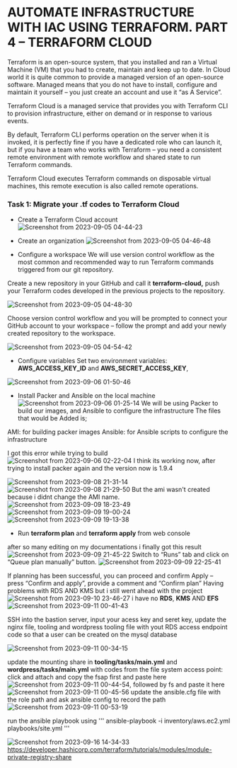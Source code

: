 # AUTOMATE INFRASTRUCTURE WITH IAC USING TERRAFORM. PART 4 – TERRAFORM CLOUD
 Terraform is an open-source system, that you installed and ran a Virtual Machine (VM) that you had to create, maintain and keep up to date. In Cloud world it is quite common to provide a managed version of an open-source software. Managed means that you do not have to install, configure and maintain it yourself – you just create an account and use it “as A Service”.

Terraform Cloud is a managed service that provides you with Terraform CLI to provision infrastructure, either on demand or in response to various events.

By default, Terraform CLI performs operation on the server when it is invoked, it is perfectly fine if you have a dedicated role who can launch it, but if you have a team who works with Terraform – you need a consistent remote environment with remote workflow and shared state to run Terraform commands.

Terraform Cloud executes Terraform commands on disposable virtual machines, this remote execution is also called remote operations.

### Task 1: Migrate your .tf codes to Terraform Cloud
* Create a Terraform Cloud account
![Screenshot from 2023-09-05 04-44-23](https://github.com/Lukobet/Darey.io_pbl/assets/110517150/5f5b7b81-9b91-49fa-ad22-f9d103330f36)
* Create an organization
![Screenshot from 2023-09-05 04-46-48](https://github.com/Lukobet/Darey.io_pbl/assets/110517150/5d0004a0-3b47-43be-8b7b-ff1ebbcfc6cf)

* Configure a workspace
We will use version control workflow as the most common and recommended way to run Terraform commands triggered from our git repository.

Create a new repository in your GitHub and call it **terraform-cloud,** push your Terraform codes developed in the previous projects to the repository.

![Screenshot from 2023-09-05 04-48-30](https://github.com/Lukobet/Darey.io_pbl/assets/110517150/0baaafd3-d507-4894-9697-f8ab3bffea68)

Choose version control workflow and you will be prompted to connect your GitHub account to your workspace – follow the prompt and add your newly created repository to the workspace.

![Screenshot from 2023-09-05 04-54-42](https://github.com/Lukobet/Darey.io_pbl/assets/110517150/719f1803-3acf-4cec-9376-bca8f7577f62)
* Configure variables
Set two environment variables: **AWS_ACCESS_KEY_ID** and **AWS_SECRET_ACCESS_KEY**,

![Screenshot from 2023-09-06 01-50-46](https://github.com/Lukobet/Darey.io_pbl/assets/110517150/9db2e82a-35a8-41fb-8955-bbeed25e931d)

* Install Packer and Ansible on the local machine
 ![Screenshot from 2023-09-06 01-25-14](https://github.com/Lukobet/Darey.io_pbl/assets/110517150/807f2092-3281-493c-a3b2-020ed0cc1399)
  We will be using Packer to build our images, and Ansible to configure the infrastructure
The files that would be Added is;

AMI: for building packer images
Ansible: for Ansible scripts to configure the infrastructure

I got this error while trying to build
![Screenshot from 2023-09-06 02-22-04](https://github.com/Lukobet/Darey.io_pbl/assets/110517150/ebd9e4fc-e883-48aa-bc98-fe885c0e587e)
I think its working now, after trying to install packer again and the version now is 1.9.4

![Screenshot from 2023-09-08 21-31-14](https://github.com/Lukobet/Darey.io_pbl/assets/110517150/7b867061-89b1-4eaa-a13e-e0f28b461288)
![Screenshot from 2023-09-08 21-29-50](https://github.com/Lukobet/Darey.io_pbl/assets/110517150/3199ca20-4461-4c66-a00d-bad6a5098009)
But the ami wasn't created because i didnt change the AMI name.
![Screenshot from 2023-09-09 18-23-49](https://github.com/Lukobet/Darey.io_pbl/assets/110517150/2eb7713a-de44-4368-8e46-752a4a5ad554)
![Screenshot from 2023-09-09 19-00-24](https://github.com/Lukobet/Darey.io_pbl/assets/110517150/be16f598-2b45-43e8-9be6-624347bf6e1b)
![Screenshot from 2023-09-09 19-13-38](https://github.com/Lukobet/Darey.io_pbl/assets/110517150/cc201811-6079-43a2-8f0a-363532db09d9)

* Run **terraform plan** and **terraform apply** from web console

after so many editing on my documentations i finally got this result
![Screenshot from 2023-09-09 21-45-22](https://github.com/Lukobet/Darey.io_pbl/assets/110517150/a9c63eac-c952-4518-98d7-eafcbdfec80a)
Switch to “Runs” tab and click on “Queue plan manually” button.
![Screenshot from 2023-09-09 22-25-41](https://github.com/Lukobet/Darey.io_pbl/assets/110517150/51d1a6b3-136f-4e5c-822a-a767f1867456)

If planning has been successful, you can proceed and confirm Apply – press “Confirm and apply”, provide a comment and “Confirm plan”
Having problems with RDS AND KMS but i still went ahead with the project
![Screenshot from 2023-09-10 23-46-27](https://github.com/Lukobet/Darey.io_pbl/assets/110517150/9a487335-24b3-4499-a301-ab678c49d317)
i have no **RDS**, **KMS** AND **EFS**
![Screenshot from 2023-09-11 00-41-43](https://github.com/Lukobet/Darey.io_pbl/assets/110517150/6fc85ee4-9472-4f33-95b6-c55638d2b975)

SSH into the bastion server, input your acess key and seret key, update the nginx file, tooling and wordpress tooling file with yout RDS access endpoint code so that a user can be created on the mysql database

![Screenshot from 2023-09-11 00-34-15](https://github.com/Lukobet/Darey.io_pbl/assets/110517150/c5889e5c-d99a-4973-8024-fdfcfe7774f8)

update the mounting share in **tooling/tasks/main.yml** and **wordpress/tasks/main.yml** with codes from the file system access point: click and attach and copy the fsap first and paste here ![Screenshot from 2023-09-11 00-44-54](https://github.com/Lukobet/Darey.io_pbl/assets/110517150/f1dfd84a-5b23-4ead-a82e-f2f9200c3b42), followed by fs and paste it here ![Screenshot from 2023-09-11 00-45-56](https://github.com/Lukobet/Darey.io_pbl/assets/110517150/652d568a-6dcf-41bb-919d-69654488b292) 
update the ansible.cfg file with the role path and ask ansible config to record the path ![Screenshot from 2023-09-11 00-53-19](https://github.com/Lukobet/Darey.io_pbl/assets/110517150/068ade15-5cb1-43af-b0fe-acf0fc7fc719)

run the ansible playbook using
'''
ansible-playbook -i inventory/aws.ec2.yml playbooks/site.yml
'''

![Screenshot from 2023-09-16 14-34-33](https://github.com/Lukobet/Darey.io_pbl/assets/110517150/7b6e0e27-44fb-4d11-b79a-b49f93ee5b09)
https://developer.hashicorp.com/terraform/tutorials/modules/module-private-registry-share

